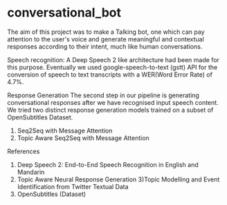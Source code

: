 # conversational_bot

The aim of this project was to make a Talking bot, one which can pay attention to the user's voice and generate meaningful and contextual responses according to their intent, much like human conversations.

Speech recognition:
A Deep Speech 2 like architecture had been made for this purpose. Eventually we used google-speech-to-text (gstt) API for the conversion of speech to text transcripts with a WER(Word Error Rate) of 4.7%.

Response Generation
The second step in our pipeline is generating conversational responses after we have recognised input speech content. We tried two distinct response generation models trained on a subset of OpenSubtitles Dataset.
1) Seq2Seq with Message Attention
2) Topic Aware Seq2Seq with Message Attention


References
1) Deep Speech 2: End-to-End Speech Recognition in English and Mandarin
2) Topic Aware Neural Response Generation
3)Topic Modelling and Event Identification from Twitter Textual Data
4) OpenSubtitles (Dataset)

